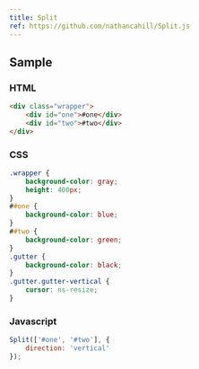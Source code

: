 ```yaml
---
title: Split
ref: https://github.com/nathancahill/Split.js
---
```


## Sample

### HTML

```html
<div class="wrapper">
    <div id="one">#one</div>
    <div id="two">#two</div>
</div>
```

### CSS

```css
.wrapper {
    background-color: gray;
    height: 400px;
}
##one {
    background-color: blue;
}
##two {
    background-color: green;
}
.gutter {
    background-color: black;
}
.gutter.gutter-vertical {
    cursor: ns-resize;
}
```

### Javascript

```javascript
Split(['#one', '#two'], {
    direction: 'vertical'
});
```
